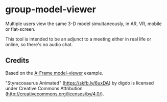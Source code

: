 # group-model-viewer
Multiple users view the same 3-D model simultaneously, in AR, VR, mobile or flat-screen.

This tool is intended to be an adjunct to a meeting either in real life or online, so there's no audio chat.

## Credits

Based on the [A-Frame model-viewer](https://github.com/aframevr/aframe/tree/master/examples/showcase/model-viewer)
example.

"Styracosaurus Animated" (https://skfb.ly/6uxDA) by digdo is licensed under Creative Commons Attribution (http://creativecommons.org/licenses/by/4.0/).
